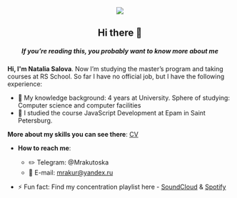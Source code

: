 <p align="center"><img src="https://sun1-17.userapi.com/j0NFOPGmh5wP44xhrOROnLQGOU5U9PeIrO0JVg/kcJkcSl1Z-Y.jpg"></p>
<h2 align="center"> Hi there 👋 </h2>
<h5 align="center">If you’re reading this, you probably want to know more about me</h5>

**Hi, I'm Natalia Salova**. Now I’m studying the master’s program and taking courses at RS School. So far I have no official job, but I have the following experience:
- 🔭 My knowledge background: 4 years at University. Sphere of studying: Computer science and computer facilities
- 🌱 I studied the course JavaScript Development at Epam in Saint Petersburg.

**More about my skills you can see there**:
[CV](https://r144yh.github.io/rsschool-cv/cv)

- **How to reach me**: 
  - ✏️ Telegram: @Mrakutoska
  - 📧 E-mail: mrakur@yandex.ru 
  
- ⚡ Fun fact: Find my concentration playlist here - [SoundCloud](https://soundcloud.com/pxl_sf/sets/0z421) & [Spotify](https://open.spotify.com/playlist/6MixZxyjqrBsCR9YR6fjT1?si=lJ_qupZWRtSXpVt6WlViyA)
<!--
**r144yh/r144yh** is a ✨ _special_ ✨ repository because its `README.md` (this file) appears on your GitHub profile.

Here are some ideas to get you started:

- 🔭 I’m currently working on ...
- 🌱 I’m currently learning ...
- 👯 I’m looking to collaborate on ...
- 🤔 I’m looking for help with ...
- 💬 Ask me about ...
- 📫 How to reach me: ...
- 😄 Pronouns: ...
- ⚡ Fun fact: ...
-->
